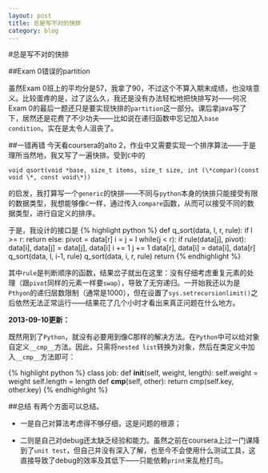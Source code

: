 ```yaml
---
layout: post 
title: 总是写不对的快排
category: blog
---
```


#总是写不对的快排

##Exam 0错误的partition

虽然Exam 0班上的平均分是57，我拿了90，不过这个不算入期末成绩，也没啥意义。比较蛋疼的是，过了这么久，我还是没有办法轻松地把快排写对——何况Exam 0的最后一题还只是要实现快排的`partition`这一部分。课后拿java写了下，居然还是花费了不少功夫——比如说在递归函数中忘记加入`base condition`。实在是太令人沮丧了。

##一错再错
今天看coursera的alto 2，作业中又需要实现一个排序算法——于是理所当然地，我又写了一遍快排。受到`C`中的

    void qsort(void *base, size_t items, size_t size, int (\*compar)(const void \*, const void\*))
    
的启发，我打算写一个`generic`的快排——不同与`python`本身的快排只能接受有限的数据类型，我想能够像`C`一样，通过传入`compare`函数，从而可以接受不同的数据类型，进行自定义的排序。

于是，我设计的接口是
{% highlight python %}
def q_sort(data, l, r, rule): 
     if l >= r: 
         return 
     else: 
         pivot = data[r] 
         i = j = l 
         while(j < r): 
             if rule(data[j], pivot): 
                 data[i], data[j] = data[j], data[i] 
                 i += 1 
             j += 1 
         data[r], data[i] = data[i], data[r] 
         q_sort(data, l, i-1, rule) 
         q_sort(data, i, r, rule) 
         return 
{% endhighlight %}

其中`rule`是判断顺序的函数，结果岔子就出在这里：没有仔细考虑重复元素的处理（跟`pivot`同样的元素一样要`swap`），导致了无穷递归。一开始我还以为是`Pthyon`的递归层数限制（通常是1000），但在设置了`sys.setrecursionlimit()`之后依然无法正常运行——结果花了几个小时才看出来真正问题在什么地方。

__2013-09-10更新：__

既然用到了`Python`，就没有必要用到像C那样的解决方法。在`Python`中可以给对象自定义`__cmp__`方法。因此，只需将`nested list`转换为对象，然后在类定义中加入`__cmp__`方法即可：

{% highlight python %}
class job:
    def __init__(self, weight, length):
        self.weight = weight
        self.length = length
    def __cmp__(self, other):
        return cmp(self.key, other.key)
{%    endhighlight    %}

##总结
有两个方面可以总结。

* 一是自己对算法考虑得不够仔细，这是问题的根源；

* 二则是自己对debug还太缺乏经验和能力。虽然之前在coursera上过一门课降到了`unit test`，但自己并没有深入了解，也至今不会使用什么测试工具，这直接导致了debug的效率及其低下——只能依赖`print`来乱枪打鸟。